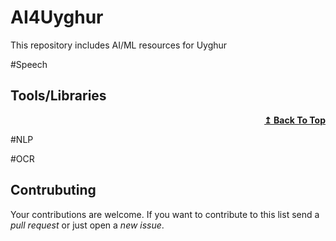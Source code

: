 # AI4Uyghur
This repository includes AI/ML resources for Uyghur

#Speech

## Tools/Libraries

<div align="right">
    <b><a href="#contents">↥ Back To Top</a></b>
</div>

#NLP


#OCR

## Contrubuting

Your contributions are welcome. If you want to contribute to this list send a _pull request_ or just open a _new issue_.
